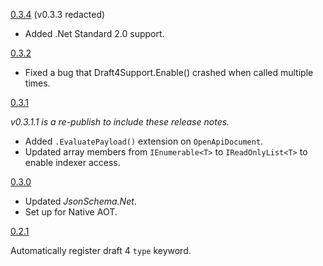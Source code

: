 [0.3.4](https://github.com/gregsdennis/Graeae/commit/f3f6bb0c4ec29879f8fb24573900f51f61e0bfae) (v0.3.3 redacted)

- Added .Net Standard 2.0 support.

[0.3.2](https://github.com/gregsdennis/Graeae/pull/11)

- Fixed a bug that Draft4Support.Enable() crashed when called multiple times.

[0.3.1](https://github.com/gregsdennis/Graeae/pull/10)

_v0.3.1.1 is a re-publish to include these release notes._

- Added `.EvaluatePayload()` extension on `OpenApiDocument`.
- Updated array members from `IEnumerable<T>` to `IReadOnlyList<T>` to enable indexer access.

[0.3.0](https://github.com/gregsdennis/Graeae/pull/6)

- Updated _JsonSchema.Net_.
- Set up for Native AOT.

[0.2.1](https://github.com/gregsdennis/Graeae/pull/4)

Automatically register draft 4 `type` keyword.